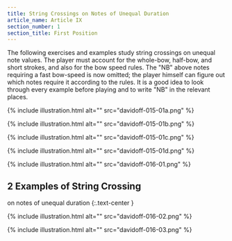 ```yaml
---
title: String Crossings on Notes of Unequal Duration
article_name: Article IX
section_number: 1
section_title: First Position
---
```


The following exercises and examples study string crossings on unequal note values. The player must account for the whole-bow, half-bow, and short strokes, and also for the bow speed rules. The "NB" above notes requiring a fast bow-speed is now omitted; the player himself can figure out which notes require it according to the rules. It is a good idea to look through every example before playing and to write "NB" in the relevant places.

{% include illustration.html alt="" src="davidoff-015-01a.png" %}

{% include illustration.html alt="" src="davidoff-015-01b.png" %}

{% include illustration.html alt="" src="davidoff-015-01c.png" %}

{% include illustration.html alt="" src="davidoff-015-01d.png" %}

{% include illustration.html alt="" src="davidoff-016-01.png" %}

## 2 Examples of String Crossing

on notes of unequal duration
{:.text-center }

{% include illustration.html alt="" src="davidoff-016-02.png" %}

{% include illustration.html alt="" src="davidoff-016-03.png" %}

